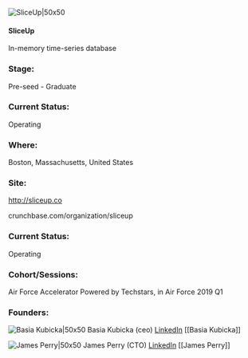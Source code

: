 

![SliceUp|50x50](https://apimg.techstars.com/connect/images/image_files/5d0be901a36c1101c8000000/original/SliceUp_Logo_%287%29.png)

#### SliceUp
In-memory time-series database

### Stage: 
Pre-seed - Graduate 

### Current Status: 
Operating

### Where:
Boston, Massachusetts, United States

### Site:
http://sliceup.co



crunchbase.com/organization/sliceup

### Current Status: 
Operating

### Cohort/Sessions: 
Air Force Accelerator Powered by Techstars, in Air Force 2019 Q1

### Founders: 

![Basia Kubicka|50x50](https://apimg.techstars.com/connect/images/image_files/5c4a0df4a36c1170ca00000f/original/profilepic.jpg) Basia Kubicka (ceo) [LinkedIn](https://linkedin.com/in/basia-kubicka-80278317) [[Basia Kubicka]]

![James Perry|50x50](https://apimg.techstars.com/connect/images/image_files/5d24e16aa36c117dd800007c/original/45336149_2197951663756102_5585462972534226944_n.jpg) James Perry (CTO) [LinkedIn](https://linkedin.com/in/james-p-030498177) [[James Perry]]


